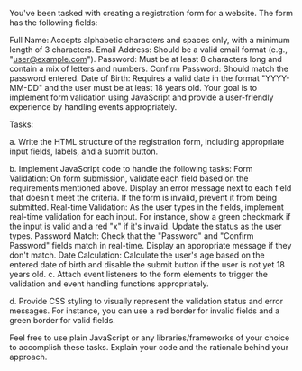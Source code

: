 You've been tasked with creating a registration form for a website. The form has the following fields:

Full Name: Accepts alphabetic characters and spaces only, with a minimum length of 3 characters.
Email Address: Should be a valid email format (e.g., "user@example.com").
Password: Must be at least 8 characters long and contain a mix of letters and numbers.
Confirm Password: Should match the password entered.
Date of Birth: Requires a valid date in the format "YYYY-MM-DD" and the user must be at least 18 years old.
Your goal is to implement form validation using JavaScript and provide a user-friendly experience by handling events appropriately.

Tasks:

a. Write the HTML structure of the registration form, including appropriate input fields, labels, and a submit button.

b. Implement JavaScript code to handle the following tasks:
Form Validation: On form submission, validate each field based on the requirements mentioned above. Display an error message next to each field that doesn't meet the criteria. If the form is invalid, prevent it from being submitted.
Real-time Validation: As the user types in the fields, implement real-time validation for each input. For instance, show a green checkmark if the input is valid and a red "x" if it's invalid. Update the status as the user types.
Password Match: Check that the "Password" and "Confirm Password" fields match in real-time. Display an appropriate message if they don't match.
Date Calculation: Calculate the user's age based on the entered date of birth and disable the submit button if the user is not yet 18 years old.
c. Attach event listeners to the form elements to trigger the validation and event handling functions appropriately.

d. Provide CSS styling to visually represent the validation status and error messages. For instance, you can use a red border for invalid fields and a green border for valid fields.

Feel free to use plain JavaScript or any libraries/frameworks of your choice to accomplish these tasks. Explain your code and the rationale behind your approach.
